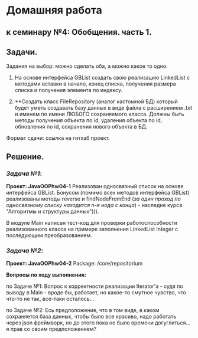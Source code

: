 # Домашняя работа 
## к семинару №4: Обобщения. часть 1.

## Задачи.

Задания на выбор: можно сделать оба, а можно какое то одно.

1. На основе интерфейса GBList создать свою реализацию LinkedList с методами вставки в начало, конец списка, получения размера списка и получения элемента по индексу.

2. **Создать класс FileRepository (аналог кастомной БД) который будет уметь создавать базу данных в виде файла с расширением .txt и именем по имени ЛЮБОГО сохраняемого класса. Должны быть методы получения объекта по id, удаления объекта по id, обновления по id, сохранения нового объекта в БД.

Формат сдачи: ссылка на гитхаб проект.


## Решение.

### *Задача №1*:
**Проект: JavaOOPhw04-1**
Реализован односвязный список на основе интерфейса GBList. Бонусом (помимо всех методов интерфейса GBList) реализованы методы reverse и findNodeFromEnd (_за один проход по односвязному списку находится n-я нода с конца_) - наследие курса "Алгоритмы и структуры данных"))).

В модуле Main написан тест-код для проверки работоспособности реализованного класса на примере заполнения LinkedList Integer с последующим преобразованием.

### *Задача №2*:
**Проект: JavaOOPhw04-2**
Package: /core/repositorium

**Вопросы по ходу выполнения:**

по Задаче №1: Вопрос к корректности реализации Iterator'а - судя по выводу в Main - вроде бы, работает, но какое-то смутное чувство, что что-то не так, все-таки осталось...

по Задаче №2: Есь предположение, что в том виде, в каком сохраняется база данных, чтобы было все красиво, надо работать через json фреймворк, но до этого пока не было времени догуглиться... я прав со своим предположением?